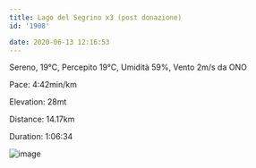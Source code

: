```yaml
---
title: Lago del Segrino x3 (post donazione)
id: '1908'

date: 2020-06-13 12:16:53
---
```


Sereno, 19°C, Percepito 19°C, Umidità 59%, Vento 2m/s da ONO

Pace: 4:42min/km

Elevation: 28mt

Distance: 14.17km

Duration: 1:06:34

![image](/images/2021/08/IMG_4587_hu3ac87303eee4ba4cd84b796dc4010e78_356599_700x0_resize_q75_box.jpg)

<!-- ![image](/images/2021/08/20200613-activity-map_hud2c240186e2a1ecd5b7c6cc1ab892065_47395_700x0_resize_box_3.png) -->
